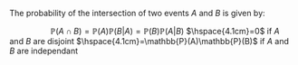 The probability of the intersection of two events $A$ and $B$ is given by: 

$\hspace{2cm}\mathbb{P}(A\cap B)=\mathbb{P}(A)\mathbb{P}(B|A)=\mathbb{P}(B)\mathbb{P}(A|B)$
$\hspace{4.1cm}=0$ if $A$ and $B$ are disjoint
$\hspace{4.1cm}=\mathbb{P}(A)\mathbb{P}(B)$ if $A$ and $B$ are independant